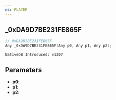 ```yaml
---
ns: PLAYER
---
```

## _0xDA9D7BE231FE865F

```c
// 0xDA9D7BE231FE865F
Any _0xDA9D7BE231FE865F(Any p0, Any p1, Any p2);
```

```
NativeDB Introduced: v1207
```

## Parameters
* **p0**:
* **p1**:
* **p2**:
